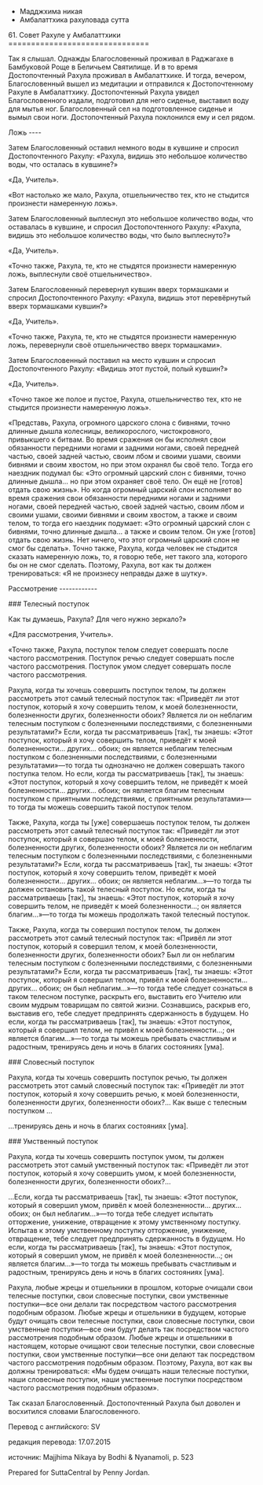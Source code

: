 









* Мадджхима никая
* Амбалаттхика рахуловада сутта


61\. Совет Рахуле у Амбалаттхики
\=\=\=\=\=\=\=\=\=\=\=\=\=\=\=\=\=\=\=\=\=\=\=\=\=\=\=\=\=\=\=



Так я слышал\. Однажды Благословенный проживал в Раджагахе в Бамбуковой Роще в Беличьем Святилище\. И в то время Достопочтенный Рахула проживал в Амбалаттхике\. И тогда, вечером, Благословенный вышел из медитации и отправился к Достопочтенному Рахуле в Амбалаттхику\. Достопочтенный Рахула увидел Благословенного издали, подготовил для него сиденье, выставил воду для мытья ног\. Благословенный сел на подготовленное сиденье и вымыл свои ноги\. Достопочтенный Рахула поклонился ему и сел рядом\.


Ложь
\-\-\-\-


Затем Благословенный оставил немного воды в кувшине и спросил Достопочтенного Рахулу: «Рахула, видишь это небольшое количество воды, что осталась в кувшине?»


«Да, Учитель»\.


«Вот настолько же мало, Рахула, отшельничество тех, кто не стыдится произнести намеренную ложь»\.


Затем Благословенный выплеснул это небольшое количество воды, что оставалась в кувшине, и спросил Достопочтенного Рахулу: «Рахула, видишь это небольшое количество воды, что было выплеснуто?»


«Да, Учитель»\.


«Точно также, Рахула, те, кто не стыдятся произнести намеренную ложь, выплеснули своё отшельничество»\.


Затем Благословенный перевернул кувшин вверх тормашками и спросил Достопочтенного Рахулу: «Рахула, видишь этот перевёрнутый вверх тормашками кувшин?»


«Да, Учитель»\.


«Точно также, Рахула, те, кто не стыдятся произнести намеренную ложь, перевернули своё отшельничество вверх тормашками»\.


Затем Благословенный поставил на место кувшин и спросил Достопочтенного Рахулу: «Видишь этот пустой, полый кувшин?»


«Да, Учитель»\.


«Точно такое же полое и пустое, Рахула, отшельничество тех, кто не стыдится произнести намеренную ложь»\.


«Представь, Рахула, огромного царского слона с бивнями, точно длинные дышла колесницы, великорослого, чистокровного, привыкшего к битвам\. Во время сражения он бы исполнял свои обязанности передними ногами и задними ногами, своей передней частью, своей задней частью, своим лбом и своими ушами, своими бивнями и своим хвостом, но при этом охранял бы своё тело\. Тогда его наездник подумал бы: «Это огромный царский слон с бивнями, точно длинные дышла… но при этом охраняет своё тело\. Он ещё не \[готов\] отдать свою жизнь»\. Но когда огромный царский слон исполняет во время сражения свои обязанности передними ногами и задними ногами, своей передней частью, своей задней частью, своим лбом и своими ушами, своими бивнями и своим хвостом, а также и своим телом, то тогда его наездник подумает: «Это огромный царский слон с бивнями, точно длинные дышла… а также и своим телом\. Он уже \[готов\] отдать свою жизнь\. Нет ничего, что этот огромный царский слон не смог бы сделать»\. Точно также, Рахула, когда человек не стыдится сказать намеренную ложь, то, я говорю тебе, нет такого зла, которого бы он не смог сделать\. Поэтому, Рахула, вот как ты должен тренироваться: «Я не произнесу неправды даже в шутку»\.


Рассмотрение
\-\-\-\-\-\-\-\-\-\-\-\-


\#\#\# Телесный поступок


Как ты думаешь, Рахула? Для чего нужно зеркало?»


«Для рассмотрения, Учитель»\.


«Точно также, Рахула, поступок телом следует совершать после частого рассмотрения\. Поступок речью следует совершать после частого рассмотрения\. Поступок умом следует совершать после частого рассмотрения\.


Рахула, когда ты хочешь совершить поступок телом, ты должен рассмотреть этот самый телесный поступок так: «Приведёт ли этот поступок, который я хочу совершить телом, к моей болезненности, болезненности других, болезненности обоих? Является ли он неблагим телесным поступком с болезненными последствиями, с болезненными результатами?» Если, когда ты рассматриваешь \[так\], ты знаешь: «Этот поступок, который я хочу совершить телом, приведёт к моей болезненности… других… обоих; он является неблагим телесным поступком с болезненными последствиями, с болезненными результатами»—то тогда ты однозначно не должен совершать такого поступка телом\. Но если, когда ты рассматриваешь \[так\], ты знаешь: «Этот поступок, который я хочу совершить телом, не приведёт к моей болезненности… других… обоих; он является благим телесным поступком с приятными последствиями, с приятными результатами»—то тогда ты можешь совершить такой поступок телом\.


Также, Рахула, когда ты \[уже\] совершаешь поступок телом, ты должен рассмотреть этот самый телесный поступок так: «Приведёт ли этот поступок, который я совершаю телом, к моей болезненности, болезненности других, болезненности обоих? Является ли он неблагим телесным поступком с болезненными последствиями, с болезненными результатами?» Если, когда ты рассматриваешь \[так\], ты знаешь: «Этот поступок, который я хочу совершить телом, приведёт к моей болезненности… других… обоих; он является неблагим…»—то тогда ты должен остановить такой телесный поступок\. Но если, когда ты рассматриваешь \[так\], ты знаешь: «Этот поступок, который я хочу совершить телом, не приведёт к моей болезненности…; он является благим…»—то тогда ты можешь продолжать такой телесный поступок\.


Также, Рахула, когда ты совершил поступок телом, ты должен рассмотреть этот самый телесный поступок так: «Привёл ли этот поступок, который я совершил телом, к моей болезненности, болезненности других, болезненности обоих? Был ли он неблагим телесным поступком с болезненными последствиями, с болезненными результатами?» Если, когда ты рассматриваешь \[так\], ты знаешь: «Этот поступок, который я совершил телом, привёл к моей болезненности… других… обоих; он был неблагим…»—то тогда тебе следует сознаться в таком телесном поступке, раскрыть его, выставить его Учителю или своим мудрым товарищам по святой жизни\. Сознавшись, раскрыв его, выставив его, тебе следует предпринять сдержанность в будущем\. Но если, когда ты рассматриваешь \[так\], ты знаешь: «Этот поступок, который я совершил телом, не привёл к моей болезненности…; он является благим…»—то тогда ты можешь пребывать счастливым и радостным, тренируясь день и ночь в благих состояниях \[ума\]\.


\#\#\# Словесный поступок


Рахула, когда ты хочешь совершить поступок речью, ты должен рассмотреть этот самый словесный поступок так: «Приведёт ли этот поступок, который я хочу совершить речью, к моей болезненности, болезненности других, болезненности обоих?… Как выше с телесным поступком …


…тренируясь день и ночь в благих состояниях \[ума\]\.


\#\#\# Умственный поступок


Рахула, когда ты хочешь совершить поступок умом, ты должен рассмотреть этот самый умственный поступок так: «Приведёт ли этот поступок, который я хочу совершить умом, к моей болезненности, болезненности других, болезненности обоих?…


…Если, когда ты рассматриваешь \[так\], ты знаешь: «Этот поступок, который я совершил умом, привёл к моей болезненности… других… обоих; он был неблагим…»—то тогда тебе следует испытать отторжение, унижение, отвращение к этому умственному поступку\. Испытав к этому умственному поступку отторжение, унижение, отвращение, тебе следует предпринять сдержанность в будущем\. Но если, когда ты рассматриваешь \[так\], ты знаешь: «Этот поступок, который я совершил умом, не привёл к моей болезненности…; он является благим…»—то тогда ты можешь пребывать счастливым и радостным, тренируясь день и ночь в благих состояниях \[ума\]\.


Рахула, любые жрецы и отшельники в прошлом, которые очищали свои телесные поступки, свои словесные поступки, свои умственные поступки—все они делали так посредством частого рассмотрения подобным образом\. Любые жрецы и отшельники в будущем, которые будут очищать свои телесные поступки, свои словесные поступки, свои умственные поступки—все они будут делать так посредством частого рассмотрения подобным образом\. Любые жрецы и отшельники в настоящем, которые очищают свои телесные поступки, свои словесные поступки, свои умственные поступки—все они делают так посредством частого рассмотрения подобным образом\. Поэтому, Рахула, вот как вы должны тренироваться: «Мы будем очищать наши телесные поступки, наши словесные поступки, наши умственные поступки посредством частого рассмотрения подобным образом»\.


Так сказал Благословенный\. Достопочтенный Рахула был доволен и восхитился словами Благословенного\.



Перевод с английского: SV


редакция перевода: 17\.07\.2015


источник: Majjhima Nikaya by Bodhi & Nyanamoli, p\. 523


Prepared for SuttaCentral by Penny Jordan\.






